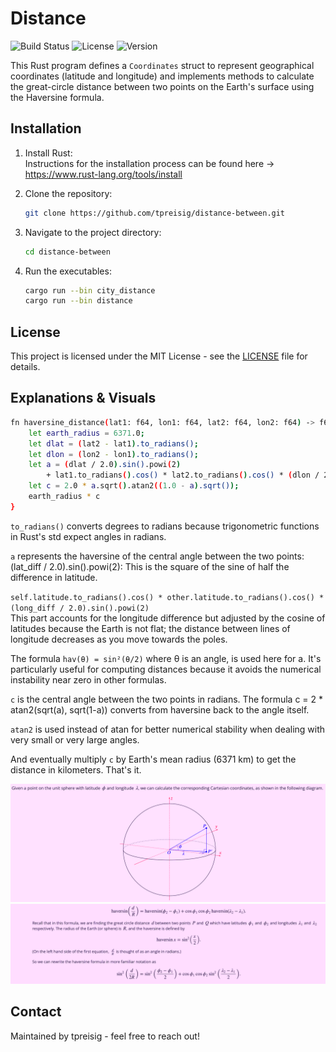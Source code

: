 # Distance

![Build Status](https://img.shields.io/badge/build-passing-brightgreen)
![License](https://img.shields.io/badge/license-MIT-blue.svg)
![Version](https://img.shields.io/badge/version-1.0.0-orange)

This Rust program defines a `Coordinates` struct to represent geographical coordinates (latitude and longitude) and implements methods to calculate the great-circle distance between two points on the Earth's surface using the Haversine formula.

## Installation

1. Install Rust:\
   Instructions for the installation process can be found here -> https://www.rust-lang.org/tools/install

2. Clone the repository:

   ```bash
   git clone https://github.com/tpreisig/distance-between.git
   ```

3. Navigate to the project directory:

   ```bash
   cd distance-between
   ```

4. Run the executables:

   ```bash
   cargo run --bin city_distance
   cargo run --bin distance
   ```

## License

This project is licensed under the MIT License - see the [LICENSE](LICENSE) file for details.

## Explanations & Visuals

```bash
fn haversine_distance(lat1: f64, lon1: f64, lat2: f64, lon2: f64) -> f64 {
    let earth_radius = 6371.0;
    let dlat = (lat2 - lat1).to_radians();
    let dlon = (lon2 - lon1).to_radians();
    let a = (dlat / 2.0).sin().powi(2)
        + lat1.to_radians().cos() * lat2.to_radians().cos() * (dlon / 2.0).sin().powi(2);
    let c = 2.0 * a.sqrt().atan2((1.0 - a).sqrt());
    earth_radius * c
}
```

`to_radians()` converts degrees to radians because trigonometric functions in Rust's std expect angles in radians.

`a` represents the haversine of the central angle between the two points:
(lat_diff / 2.0).sin().powi(2): This is the square of the sine of half the difference in latitude.

`self.latitude.to_radians().cos() * other.latitude.to_radians().cos() * (long_diff / 2.0).sin().powi(2)`\
This part accounts for the longitude difference but adjusted by the cosine of latitudes because the Earth is not flat; the distance between lines of longitude decreases as you move towards the poles.

The formula `hav(θ) = sin²(θ/2)` where θ is an angle, is used here for a. It's particularly useful for computing distances because it avoids the numerical instability near zero in other formulas.

`c` is the central angle between the two points in radians. The formula c = 2 * atan2(sqrt(a), sqrt(1-a)) converts from haversine back to the angle itself.

`atan2` is used instead of atan for better numerical stability when dealing with very small or very large angles.

And eventually multiply `c` by Earth's mean radius (6371 km) to get the distance in kilometers.
That's it.

![Screenshot](assets/haversine.png)
![Screenshot](assets/formula.png)

## Contact

Maintained by tpreisig - feel free to reach out!
